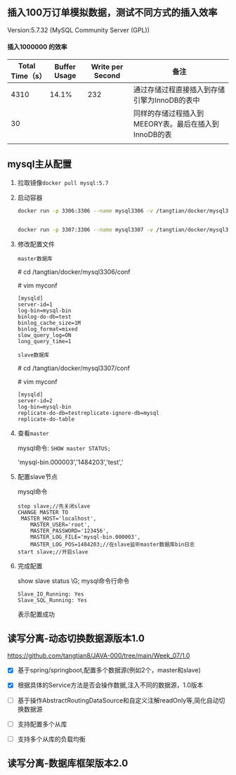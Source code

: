 ## 插入100万订单模拟数据，测试不同方式的插入效率

Version:5.7.32 (MySQL Community Server (GPL))

#### 插入1000000 的效率

| Total Time（s） | Buffer Usage | Write per Second | 备注                                                 |
| --------------- | ------------ | ---------------- | ---------------------------------------------------- |
| 4310            | 14.1%        | 232              | 通过存储过程直接插入到存储引擎为InnoDB的表中         |
| 30              |              |                  | 同样的存储过程插入到MEEORY表。最后在插入到InnoDB的表 |
|                 |              |                  |                                                      |

## mysql主从配置

1. 拉取镜像`docker pull mysql:5.7`

2. 启动容器

   ```sh
   docker run -p 3306:3306 --name mysql3306 -v /tangtian/docker/mysql3306/conf:/etc/mysql/conf.d -v /tangtian/docker/mysql3306/logs:/logs -v /tangtian/docker/mysql3306/data:/var/lib/mysql -e MYSQL_ROOT_PASSWORD=123456 -d mysql:5.7
   
   
   docker run -p 3307:3306 --name mysql3307 -v /tangtian/docker/mysql3307/conf:/etc/mysql/conf.d -v /tangtian/docker/mysql3307/logs:/logs -v /tangtian/docker/mysql3307/data:/var/lib/mysql -e MYSQL_ROOT_PASSWORD=123456 -d mysql:5.7
   ```

3. 修改配置文件

   `master数据库`

   \# cd /tangtian/docker/mysql3306/conf

   \# vim myconf

   ```
   [mysqld]
   server-id=1
   log-bin=mysql-bin
   binlog-do-db=test
   binlog_cache_size=1M
   binlog_format=mixed
   slow_query_log=ON
   long_query_time=1
   ```

   `slave数据库`

   \# cd /tangtian/docker/mysql3307/conf

   \# vim myconf

   ```
   [mysqld]
   server-id=2
   log-bin=mysql-bin
   replicate-do-db=testreplicate-ignore-db=mysql
   replicate-do-table
   ```

4. 查看`master`

   mysql命令: `SHOW master STATUS;`

   'mysql-bin.000003','1484203','test','

5. 配置slave节点

   mysql命令

   ```
   stop slave;//先关闭slave
   CHANGE MASTER TO
   	MASTER_HOST='localhost',
       MASTER_USER='root',
       MASTER_PASSWORD='123456',
       MASTER_LOG_FILE='mysql-bin.000003',
       MASTER_LOG_POS=1484203;//在slave监听master数据库bin日志
   start slave;//开启slave
   ```

6. 完成配置

   show slave status \G;    mysql命令行命令

   ```
   Slave_IO_Running: Yes
   Slave_SQL_Running: Yes
   ```

   表示配置成功

## 读写分离-动态切换数据源版本1.0

https://github.com/tangtian8/JAVA-000/tree/main/Week_07/1.0

- [x] 基于spring/springboot,配置多个数据源(例如2个，master和slave)

- [x] 根据具体的Service方法是否会操作数据,注入不同的数据源，1.0版本

- [ ] 基于操作AbstractRoutingDataSource和自定义注解readOnly等,简化自动切换数据源

- [ ] 支持配置多个从库

- [ ] 支持多个从库的负载均衡

## 读写分离-数据库框架版本2.0



